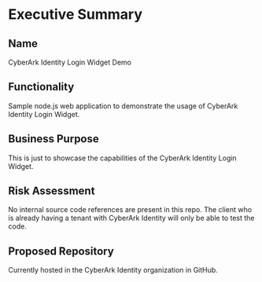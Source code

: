 # Executive Summary

## Name
CyberArk Identity Login Widget Demo

## Functionality
Sample node.js web application to demonstrate the usage of CyberArk Identity Login Widget.

## Business Purpose
This is just to showcase the capabilities of the CyberArk Identity Login Widget.

## Risk Assessment
No internal source code references are present in this repo.
The client who is already having a tenant with CyberArk Identity will only be able to test the code.

## Proposed Repository
Currently hosted in the CyberArk Identity organization in GitHub.